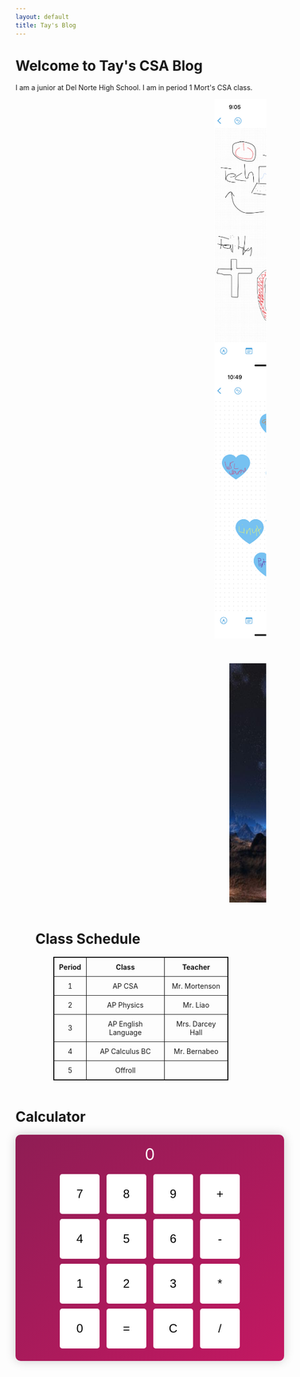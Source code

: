 ```yaml
---
layout: default
title: Tay's Blog
---
```

<html>
<style>
        #calculator {
            width: 500px;
            margin: 0 auto;
            padding: 20px;
            border-radius: 10px;
            background: linear-gradient(to bottom right, #8F1D54, #C31862);
            box-shadow: 0 0 20px rgba(0, 0, 0, 0.2);
            text-align: center;
        }
        #display {
            font-size: 32px;
            margin-bottom: 15px;
            color: white;
        }
        button {
            width: 80px;
            height: 80px;
            font-size: 24px;
            margin: 5px;
            border: none;
            border-radius: 5px;
            background: white;
            color: black;
            cursor: pointer;
            transition: transform 0.2s, background-color 0.2s;
        }
        button:hover {
            background: linear-gradient(to bottom right, #2c3e50, #34495e);
            transform: scale(1.1);
        }
        .image-container1 {
            overflow: auto;
            justify-content: center;
            align-items: center;
        }
        .image-container1 img {
            float: left;
            margin-right: 50px;
            margin-left: 400px;
        }
        .image-container2 {
            overflow: auto;
        }
        .image-container2 img{
            float: left;
            margin-top: 50px;
            margin-left: 430px;
        }
        table {
            border: 1px solid black;
            margin: 0 auto;
            width: 70%;
        }
        th, td {
            padding: 10px;
        }
        .content_img{
            position: relative;
            float: left;
        }
        .content_img div{
            position: absolute;
            bottom: 0;
            right: 0;
            background: black;
            color: white;
            font-family: sans-serif;
            opacity: 0;
            visibility: hidden;
            -webkit-transition: visibility 0s, opacity 0.5s linear; 
            transition: visibility 0s, opacity 0.5s linear;
            width: 100%;
            padding: 10px;
            box-sizing: border-box;
            text-align: center;
        }
        .content_img:hover{
            cursor: pointer;
        }
        .content_img:hover div{
            width: 200px;
            height: 100px;
            padding: 2px;
            visibility: visible;
            opacity: 0.7; 
        }
        .content_img1{
            position: relative;
            float: left;
        }
        .content_img1 div{
            position: absolute;
            bottom: 0;
            right: 0;
            background: white;
            color: black;
            font-family: sans-serif;
            opacity: 0;
            visibility: hidden;
            -webkit-transition: visibility 0s, opacity 0.5s linear; 
            transition: visibility 0s, opacity 0.5s linear;
            width: 100%;
            padding: 10px;
            box-sizing: border-box;
            text-align: center;
        }
        .content_img1:hover{
            cursor: pointer;
        }
        .content_img1:hover div{
            width: 250px;
            padding: 2px;
            visibility: visible;
            opacity: 0.9; 
        }
</style>
<body>
<h1>Welcome to Tay's CSA Blog</h1>

<p1>I am a junior at Del Norte High School. I am in period 1 Mort's CSA class.</p1>
<br>
<div class="image-container1">
    <div class="content_img">
        <img src="images/freeform.PNG" width="250">
        <div>About Me! Love playing sports (running) and hanging out with family and friends.</div>
    </div>
    <div class="content_img">
        <img src="images/tools.PNG" width="250">
        <div>I Love My Tools! Super helpful - Google, VSCode, Java, Python, Jupyter, WSL, Ubuntu</div>
    </div>
</div>
<div class="image-container2">
    <div class="content_img1">
        <img src="images/cool.jpg" height="480">
        <div>IDK, cool image</div>
    </div>
</div>
<br>
<h1 style="margin-left: 40px">Class Schedule</h1>
</body>
<table border="1" style="text-align: center;">
    <tr>
        <th>Period</th>
        <th>Class</th>
        <th>Teacher</th>
    </tr>
    <tr>
        <td>1</td>
        <td>AP CSA</td>
        <td>Mr. Mortenson</td>
    </tr>
    <tr>
        <td>2</td>
        <td>AP Physics</td>
        <td>Mr. Liao</td>
    </tr>
    <tr>
        <td>3</td>
        <td>AP English Language</td>
        <td>Mrs. Darcey Hall</td>
    </tr>
    <tr>
        <td>4</td>
        <td>AP Calculus BC</td>
        <td>Mr. Bernabeo</td>
    </tr>
    <tr>
        <td>5</td>
        <td>Offroll</td>
        <td></td>
    </tr>
</table>
<br>
<h1>Calculator</h1>
<div id="calculator">
    <div id="display">0</div>
    <button onclick="appendToDisplay('7')">7</button>
    <button onclick="appendToDisplay('8')">8</button>
    <button onclick="appendToDisplay('9')">9</button>
    <button onclick="appendToDisplay('+')">+</button><br>
    <button onclick="appendToDisplay('4')">4</button>
    <button onclick="appendToDisplay('5')">5</button>
    <button onclick="appendToDisplay('6')">6</button>
    <button onclick="appendToDisplay('-')">-</button><br>
    <button onclick="appendToDisplay('1')">1</button>
    <button onclick="appendToDisplay('2')">2</button>
    <button onclick="appendToDisplay('3')">3</button>
    <button onclick="appendToDisplay('*')">*</button><br>
    <button onclick="appendToDisplay('0')">0</button>
    <button onclick="calculate()">=</button>
    <button onclick="clearDisplay()">C</button>
    <button onclick="appendToDisplay('/')">/</button>
</div>

<script>
    let displayValue = '0';

    function updateDisplay() {
        document.getElementById('display').textContent = displayValue;
    }

    function appendToDisplay(value) {
        if (displayValue === '0') {
            displayValue = value;
        } else {
            displayValue += value;
        }
        updateDisplay();
    }

    function calculate() {
        try {
            displayValue = eval(displayValue).toString();
        } catch (error) {
            displayValue = 'Error';
        }
        updateDisplay();
    }

    function clearDisplay() {
        displayValue = '0';
        updateDisplay();
    }
</script>
</html>